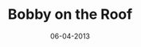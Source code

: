 ---
title: Bobby on the Roof
url: bobby-on-the-roof
comments: false
layout: photo
categories: [photos]
imageurl: http://farm6.staticflickr.com/5493/11456404666_dc99c30895_h_d.jpg
flickrurl: http://www.flickr.com/photos/paulmmay/11456404666/
date: 06-04-2013
caption: He's fancy.	  
---